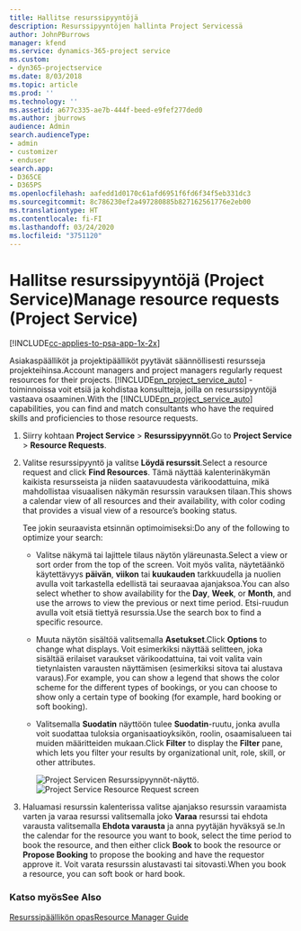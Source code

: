 ```yaml
---
title: Hallitse resurssipyyntöjä
description: Resurssipyyntöjen hallinta Project Servicessä
author: JohnPBurrows
manager: kfend
ms.service: dynamics-365-project service
ms.custom:
- dyn365-projectservice
ms.date: 8/03/2018
ms.topic: article
ms.prod: ''
ms.technology: ''
ms.assetid: a677c335-ae7b-444f-beed-e9fef277ded0
ms.author: jburrows
audience: Admin
search.audienceType:
- admin
- customizer
- enduser
search.app:
- D365CE
- D365PS
ms.openlocfilehash: aafedd1d0170c61afd6951f6fd6f34f5eb331dc3
ms.sourcegitcommit: 8c786230ef2a497280885b827162561776e2eb00
ms.translationtype: HT
ms.contentlocale: fi-FI
ms.lasthandoff: 03/24/2020
ms.locfileid: "3751120"
---
```

# <a name="manage-resource-requests-project-service"></a><span data-ttu-id="baf37-103">Hallitse resurssipyyntöjä (Project Service)</span><span class="sxs-lookup"><span data-stu-id="baf37-103">Manage resource requests (Project Service)</span></span>

[!INCLUDE[cc-applies-to-psa-app-1x-2x](../includes/cc-applies-to-psa-app-1x-2x.md)]

<span data-ttu-id="baf37-104">Asiakaspäälliköt ja projektipäälliköt pyytävät säännöllisesti resursseja projekteihinsa.</span><span class="sxs-lookup"><span data-stu-id="baf37-104">Account managers and project managers regularly request resources for their projects.</span></span> <span data-ttu-id="baf37-105">[!INCLUDE[pn_project_service_auto](../includes/pn-project-service-auto.md)] -toiminnoissa voit etsiä ja kohdistaa konsultteja, joilla on resurssipyyntöjä vastaava osaaminen.</span><span class="sxs-lookup"><span data-stu-id="baf37-105">With the [!INCLUDE[pn_project_service_auto](../includes/pn-project-service-auto.md)] capabilities, you can find and match consultants who have the required skills and proficiencies to those resource requests.</span></span>  
  
1. <span data-ttu-id="baf37-106">Siirry kohtaan **Project Service** >  **Resurssipyynnöt**.</span><span class="sxs-lookup"><span data-stu-id="baf37-106">Go to **Project Service** > **Resource Requests**.</span></span>  
  
2. <span data-ttu-id="baf37-107">Valitse resurssipyyntö ja valitse **Löydä resurssit**.</span><span class="sxs-lookup"><span data-stu-id="baf37-107">Select a resource request and click **Find Resources**.</span></span> <span data-ttu-id="baf37-108">Tämä näyttää kalenterinäkymän kaikista resursseista ja niiden saatavuudesta värikoodattuina, mikä mahdollistaa visuaalisen näkymän resurssin varauksen tilaan.</span><span class="sxs-lookup"><span data-stu-id="baf37-108">This shows a calendar view of all resources and their availability, with color coding that provides a visual view of a resource’s booking status.</span></span>  
  
    <span data-ttu-id="baf37-109">Tee jokin seuraavista etsinnän optimoimiseksi:</span><span class="sxs-lookup"><span data-stu-id="baf37-109">Do any of the following to optimize your search:</span></span>  
  
   -   <span data-ttu-id="baf37-110">Valitse näkymä tai lajittele tilaus näytön yläreunasta.</span><span class="sxs-lookup"><span data-stu-id="baf37-110">Select a view or sort order from the top of the screen.</span></span> <span data-ttu-id="baf37-111">Voit myös valita, näytetäänkö käytettävyys **päivän**, **viikon** tai **kuukauden** tarkkuudella ja nuolien avulla voit tarkastella edellistä tai seuraavaa ajanjaksoa.</span><span class="sxs-lookup"><span data-stu-id="baf37-111">You can also select whether to show availability for the **Day**, **Week**, or **Month**, and use the arrows to view the previous or next time period.</span></span> <span data-ttu-id="baf37-112">Etsi-ruudun avulla voit etsiä tiettyä resurssia.</span><span class="sxs-lookup"><span data-stu-id="baf37-112">Use the search box to find a specific resource.</span></span>  
  
   -   <span data-ttu-id="baf37-113">Muuta näytön sisältöä valitsemalla **Asetukset**.</span><span class="sxs-lookup"><span data-stu-id="baf37-113">Click **Options** to change what displays.</span></span> <span data-ttu-id="baf37-114">Voit esimerkiksi näyttää selitteen, joka sisältää erilaiset varaukset värikoodattuina, tai voit valita vain tietynlaisten varausten näyttämisen (esimerkiksi sitova tai alustava varaus).</span><span class="sxs-lookup"><span data-stu-id="baf37-114">For example, you can show a legend that shows the color scheme for the different types of bookings, or you can choose to show only a certain type of booking (for example, hard booking or soft booking).</span></span>  
  
   -   <span data-ttu-id="baf37-115">Valitsemalla **Suodatin** näyttöön tulee **Suodatin**-ruutu, jonka avulla voit suodattaa tuloksia organisaatioyksikön, roolin, osaamisalueen tai muiden määritteiden mukaan.</span><span class="sxs-lookup"><span data-stu-id="baf37-115">Click **Filter** to display the **Filter** pane, which lets you filter your results by organizational unit, role, skill, or other attributes.</span></span>  
  
       <span data-ttu-id="baf37-116">![Project Servicen Resurssipyynnöt-näyttö](../project-service/media/project-service-resource-request-screen.png "Project Servicen Resurssipyynnöt-näyttö.").</span><span class="sxs-lookup"><span data-stu-id="baf37-116">![Project Service Resource Request screen](../project-service/media/project-service-resource-request-screen.png "Project Service Resource Request screen")</span></span>  
  
3. <span data-ttu-id="baf37-117">Haluamasi resurssin kalenterissa valitse ajanjakso resurssin varaamista varten ja varaa resurssi valitsemalla joko **Varaa** resurssi tai ehdota varausta valitsemalla **Ehdota varausta** ja anna pyytäjän hyväksyä se.</span><span class="sxs-lookup"><span data-stu-id="baf37-117">In the calendar for the resource you want to book, select the time period to book the resource, and then either click **Book** to book the resource or **Propose Booking** to propose the booking and have the requestor approve it.</span></span> <span data-ttu-id="baf37-118">Voit varata resurssin alustavasti tai sitovasti.</span><span class="sxs-lookup"><span data-stu-id="baf37-118">When you book a resource, you can soft book or hard book.</span></span>  
  
### <a name="see-also"></a><span data-ttu-id="baf37-119">Katso myös</span><span class="sxs-lookup"><span data-stu-id="baf37-119">See Also</span></span>  
 [<span data-ttu-id="baf37-120">Resurssipäällikön opas</span><span class="sxs-lookup"><span data-stu-id="baf37-120">Resource Manager Guide</span></span>](../project-service/resource-manager-guide.md)

